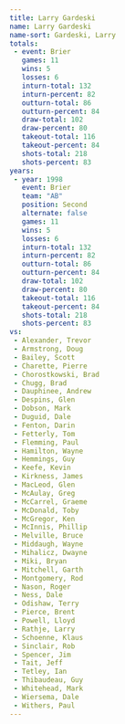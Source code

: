 ```yaml
---
title: Larry Gardeski
name: Larry Gardeski
name-sort: Gardeski, Larry
totals:
 - event: Brier
   games: 11
   wins: 5
   losses: 6
   inturn-total: 132
   inturn-percent: 82
   outturn-total: 86
   outturn-percent: 84
   draw-total: 102
   draw-percent: 80
   takeout-total: 116
   takeout-percent: 84
   shots-total: 218
   shots-percent: 83
years:
 - year: 1998
   event: Brier
   team: "AB"
   position: Second
   alternate: false
   games: 11
   wins: 5
   losses: 6
   inturn-total: 132
   inturn-percent: 82
   outturn-total: 86
   outturn-percent: 84
   draw-total: 102
   draw-percent: 80
   takeout-total: 116
   takeout-percent: 84
   shots-total: 218
   shots-percent: 83
vs:
 - Alexander, Trevor
 - Armstrong, Doug
 - Bailey, Scott
 - Charette, Pierre
 - Chorostkowski, Brad
 - Chugg, Brad
 - Dauphinee, Andrew
 - Despins, Glen
 - Dobson, Mark
 - Duguid, Dale
 - Fenton, Darin
 - Fetterly, Tom
 - Flemming, Paul
 - Hamilton, Wayne
 - Hemmings, Guy
 - Keefe, Kevin
 - Kirkness, James
 - MacLeod, Glen
 - McAulay, Greg
 - McCarrel, Graeme
 - McDonald, Toby
 - McGregor, Ken
 - McInnis, Phillip
 - Melville, Bruce
 - Middaugh, Wayne
 - Mihalicz, Dwayne
 - Miki, Bryan
 - Mitchell, Garth
 - Montgomery, Rod
 - Nason, Roger
 - Ness, Dale
 - Odishaw, Terry
 - Pierce, Brent
 - Powell, Lloyd
 - Rathje, Larry
 - Schoenne, Klaus
 - Sinclair, Rob
 - Spencer, Jim
 - Tait, Jeff
 - Tetley, Ian
 - Thibaudeau, Guy
 - Whitehead, Mark
 - Wiersema, Dale
 - Withers, Paul
---
```

